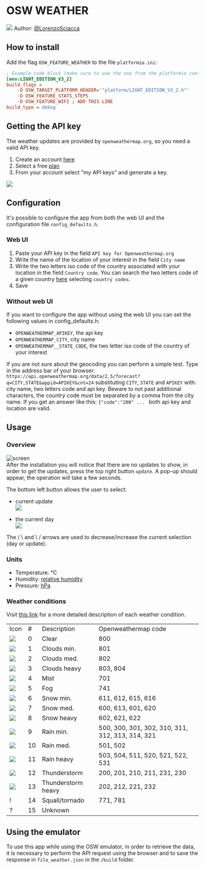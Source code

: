 
# OSW WEATHER
![](/assets/apps/OswWeather/h.png)
Author: [@LorenzoSciacca](https://github.com/Lorenzosciacca)
## How to install
Add the flag `OSW_FEATURE_WEATHER` to the file `platformio.ini`:
```ini
; Example code block (make sure to use the one from the platformio config!)
[env:LIGHT_EDITION_V3_2]
build_flags =
	-D OSW_TARGET_PLATFORM_HEADER='"platform/LIGHT_EDITION_V3_2.h"'
	-D OSW_FEATURE_STATS_STEPS
	-D OSW_FEATURE_WIFI ; ADD THIS LINE
build_type = debug
```

## Getting the API key
The weather updates are provided by `openweathermap.org`, so you need a valid API key. 
1. Create an account [here](https://openweathermap.org/)
2. Select a free [plan](https://openweathermap.org/price)
3. From your account select "my API keys" and generate a key.

![](/assets/apps/OswWeather/key.png)

## Configuration
It's possible to configure the app from both the web UI and the configuration file `config_defaults.h`.

### Web UI
1. Paste your API key in the field `API key for Openweathermap.org`
2. Write the name of the location of your interest in the field `City name`
3. Write the two letters iso code of the country associated with your location in the field `Country code`. You can search the two letters code of a given country [here](https://www.iso.org/obp/ui/#home) selecting `country codes`.
4. Save

### Without web UI
If you want to configure the app without using the web UI you can set the following values in config_defaults.h:
- `OPENWEATHERMAP_APIKEY`, the api key
- `OPENWEATHERMAP_CITY`, city name
- `OPENWEATHERMAP__STATE_CODE`, the two letter iso code of the country of your interest

If you are not sure about the geocoding you can perform a simple test.
Type in the address bar of your browser: `https://api.openweathermap.org/data/2.5/forecast?q=CITY,STATE&appid=APIKEY&cnt=24` substituting `CITY`, `STATE` and `APIKEY` with: city name, two letters code and api key. Beware to not past additional characters, the country code must be separated by a comma from the city name. If you get an answer like this: `{"code":"200" ... ` both api key and location are valid.

## Usage
### Overview
![screen](/assets/apps/OswWeather/sync.png)   
After the installation you will notice that there are no updates to show, in order to get the updates, press the top right button `update`. A pop-up should appear, the operation will take a few seconds.  

The bottom left button allows the user to select:  

* current update  
![](/assets/apps/OswWeather/h.png)

* the current day  
![](/assets/apps/OswWeather/day.png)

The / \  and \ /  arrows are used to decrease/increase the current selection (day or update).

### Units
- Temperature: °C
- Humidity: [relative humidity](https://en.wikipedia.org/wiki/Humidity#Relative_humidity)
- Pressure: [hPa](https://en.wikipedia.org/wiki/Pascal_(unit)#Multiples_and_submultiples)

### Weather conditions

Visit [this link](https://openweathermap.org/weather-conditions#Weather-Condition-Codes-2) for a more detailed description of each weather condition.

<table>
    <tr>
        <td>Icon</td>
        <td>#</td>
        <td>Description</td>
        <td>Openweathermap code</td>
    </tr>
    <tr>
        <td><img src="/assets/apps/OswWeather/sun.png"></td>
        <td>0</td>
        <td>Clear</td>
        <td>800</td>
    </tr>
    <tr>
        <td><img src="/assets/apps/OswWeather/cl1.png"></td>
        <td>1</td>
        <td>Clouds min.</td>
        <td>801</td>
    </tr>
    <tr>
        <td><img src="/assets/apps/OswWeather/cl2.png"></td>
        <td>2</td>
        <td>Clouds med.</td>
        <td>802</td>
    </tr>
    <tr>
        <td><img src="/assets/apps/OswWeather/cl3.png"></td>
        <td>3</td>
        <td>Clouds heavy</td>
        <td>803, 804</td>
    </tr>
    <tr>
        <td><img src="/assets/apps/OswWeather/mist.png"></td>
        <td>4</td>
        <td>Mist</td>
        <td>701</td>
    </tr>
    <tr>
        <td><img src="/assets/apps/OswWeather/fog.png"></td>
        <td>5</td>
        <td>Fog</td>
        <td>741</td>
    </tr>
    <tr>
        <td><img src="/assets/apps/OswWeather/snow1.png"></td>
        <td>6</td>
        <td>Snow min.</td>
        <td>611, 612, 615, 616</td>
    </tr>
    <tr>
        <td><img src="/assets/apps/OswWeather/snow2.png"></td>
        <td>7</td>
        <td>Snow med.</td>
        <td>600, 613, 601, 620</td>
    </tr>
    <tr>
        <td><img src="/assets/apps/OswWeather/snow3.png"></td>
        <td>8</td>
        <td>Snow heavy</td>
        <td>602, 621, 622</td>
    </tr>
    <tr>
        <td><img src="/assets/apps/OswWeather/rain1.png"></td>
        <td>9</td>
        <td>Rain min.</td>
        <td>500, 300, 301, 302, 310, 311, 312, 313, 314, 321</td>
    </tr>
    <tr>
        <td><img src="/assets/apps/OswWeather/rain2.png"></td>
        <td>10</td>
        <td>Rain med.</td>
        <td>501, 502</td>
    </tr>
    <tr>
        <td><img src="/assets/apps/OswWeather/rain3.png"></td>
        <td>11</td>
        <td>Rain heavy</td>
        <td>503, 504, 511, 520, 521, 522, 531</td>
    </tr>
    <tr>
        <td><img src="/assets/apps/OswWeather/th1.png"></td>
        <td>12</td>
        <td>Thunderstorm</td>
        <td>200, 201, 210, 211, 231, 230</td>
    </tr>
    <tr>
        <td><img src="/assets/apps/OswWeather/th2.png"></td>
        <td>13</td>
        <td>Thunderstorm heavy</td>
        <td>202, 212, 221, 232</td>
    </tr>
    <tr>
        <td>!</td>
        <td>14</td>
        <td>Squall/tornado</td>
        <td>771, 781</td>
    </tr>
    <tr>
        <td>?</td>
        <td>15</td>
        <td>Unknown</td>
        <td></td>
    </tr>
</table>

## Using the emulator
To use this app while using the OSW emulator, in order to retrieve the data, it is necessary to perform the API request using the browser and to save the response in `file_weather.json` in the  `/build` folder.

 

